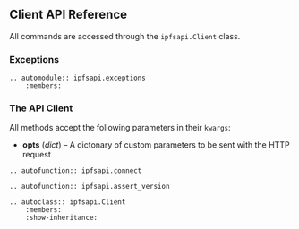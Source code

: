 Client API Reference
--------------------

All commands are accessed through the `ipfsapi.Client` class.

### Exceptions

```eval_rst
.. automodule:: ipfsapi.exceptions
    :members:
```



### The API Client

All methods accept the following parameters in their `kwargs`:

 * **opts** (*dict*) – A dictonary of custom parameters to be sent with the
                       HTTP request

```eval_rst
.. autofunction:: ipfsapi.connect

.. autofunction:: ipfsapi.assert_version

.. autoclass:: ipfsapi.Client
    :members:
    :show-inheritance:

```
